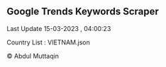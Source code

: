 

## Google Trends Keywords Scraper 
 
Last Update 15-03-2023 , 04:00:23

Country List :
VIETNAM.json



© Abdul Muttaqin 
